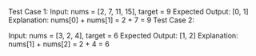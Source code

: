 Test Case 1:
Input: nums = [2, 7, 11, 15], target = 9
Expected Output: [0, 1]
Explanation: nums[0] + nums[1] = 2 + 7 = 9
Test Case 2:

Input: nums = [3, 2, 4], target = 6
Expected Output: [1, 2]
Explanation: nums[1] + nums[2] = 2 + 4 = 6
